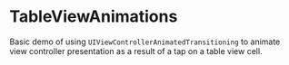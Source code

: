 # TableViewAnimations
Basic demo of using `UIViewControllerAnimatedTransitioning` to animate view controller presentation as a result of a tap on a table view cell.
